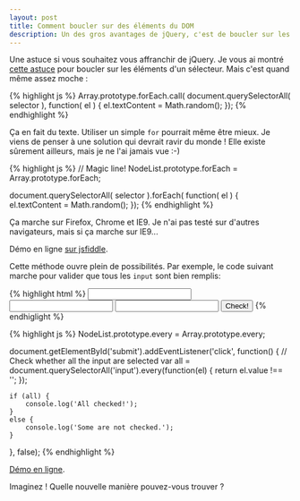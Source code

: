 ```yaml
---
layout: post
title: Comment boucler sur des éléments du DOM
description: Un des gros avantages de jQuery, c'est de boucler sur les éléments. Comment faire la même?
---
```


Une astuce si vous souhaitez vous affranchir de jQuery. Je vous ai montré [cette
astuce](http://margaine.com/2012/07/02/utiliser-methods-array-es5-nodelist.html)
pour boucler sur les éléments d'un sélecteur. Mais c'est quand même assez moche :

{% highlight js %}
Array.prototype.forEach.call( document.querySelectorAll( selector ),
    function( el ) {
    el.textContent = Math.random();
});
{% endhighlight %}

Ça en fait du texte. Utiliser un simple `for` pourrait même être mieux. Je viens
de penser à une solution qui devrait ravir du monde ! Elle existe sûrement
ailleurs, mais je ne l'ai jamais vue :-)

{% highlight js %}
// Magic line!
NodeList.prototype.forEach = Array.prototype.forEach;

document.querySelectorAll( selector ).forEach( function( el ) {
    el.textContent = Math.random();
});
{% endhighlight %}

Ça marche sur Firefox, Chrome et IE9. Je n'ai pas testé sur d'autres navigateurs,
mais si ça marche sur IE9...

Démo en ligne [sur jsfiddle](http://jsfiddle.net/Ralt/ZfSnq/).

Cette méthode ouvre plein de possibilités. Par exemple, le code suivant marche
pour valider que tous les `input` sont bien remplis:

{% highlight html %}
<input type="text">
<input type="text">
<input type="text">
<input type="submit" id="submit" value="Check!">
{% endhiglight %}

{% highlight js %}
NodeList.prototype.every = Array.prototype.every;

document.getElementById('submit').addEventListener('click', function() {
    // Check whether all the input are selected
    var all = document.querySelectorAll('input').every(function(el) {
        return el.value !== '';
    });

    if (all) {
        console.log('All checked!');
    }
    else {
        console.log('Some are not checked.');
    }
}, false);
{% endhighlight %}

[Démo en ligne](http://jsfiddle.net/Ralt/TX2G9/).

Imaginez ! Quelle nouvelle manière pouvez-vous trouver ?
